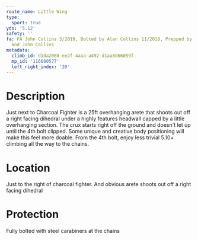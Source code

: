 ```yaml
---
route_name: Little Wing
type:
  sport: true
yds: '5.12'
safety: ''
fa: FA John Collins 3/2019, Bolted by Alan Collins 11/2018, Prepped by Alan Collins
  and John Collins
metadata:
  climb_id: d1da2060-ee2f-4aaa-a492-d1aa8d66059f
  mp_id: '116680577'
  left_right_index: '20'
---
```

# Description
Just next to Charcoal Fighter is a 25ft overhanging arete that shoots out off a right facing dihedral under a highly features headwall capped by a little overhanging section. The crux starts right off the ground and doesn't let up until the 4th bolt clipped. Some unique and creative body positioning will make this feel more doable. From the 4th bolt, enjoy less trivial 5.10+ climbing all the way to the chains.

# Location
Just to the right of charcoal fighter. And obvious arete shoots out off a right facing dihedral

# Protection
Fully bolted with steel carabiners at the chains
